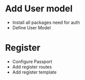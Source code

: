# Add User model
* Install all packages need for auth
* Define User Model

# Register
* Configure Passport
* Add register routes
* Add register template
